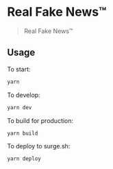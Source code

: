 # Real Fake News™

> Real Fake News™

## Usage

To start:

```bash
yarn
```

To develop:

```bash
yarn dev
```

To build for production:

```bash
yarn build
```

To deploy to surge.sh:

```bash
yarn deploy
```
